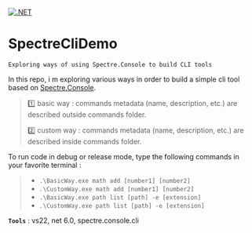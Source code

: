 [![.NET](https://github.com/aimenux/SpectreCliDemo/actions/workflows/ci.yml/badge.svg?branch=main)](https://github.com/aimenux/SpectreCliDemo/actions/workflows/ci.yml)

# SpectreCliDemo
```
Exploring ways of using Spectre.Console to build CLI tools
```

In this repo, i m exploring various ways in order to build a simple cli tool based on [Spectre.Console](https://spectreconsole.net/cli/).
>
> :one: basic way : commands metadata (name, description, etc.) are described outside commands folder.
>
> :two: custom way : commands metadata (name, description, etc.) are described inside commands folder.
>

To run code in debug or release mode, type the following commands in your favorite terminal : 
> - `.\BasicWay.exe math add [number1] [number2]`
> - `.\CustomWay.exe math add [number1] [number2]`
> - `.\BasicWay.exe path list [path] -e [extension]`
> - `.\CustomWay.exe path list [path] -e [extension]`
>

**`Tools`** : vs22, net 6.0, spectre.console.cli
